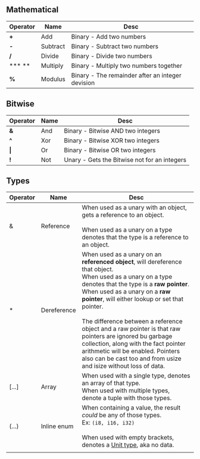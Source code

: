 ## Mathematical

| Operator | Name     | Desc                                             |
| -------- | -------- | ------------------------------------------------ |
| **+**    | Add      | Binary - Add two numbers                         |
| **-**    | Subtract | Binary - Subtract two numbers                    |
| **/**    | Divide   | Binary - Divide two numbers                      |
| **\* **  | Multiply | Binary - Multiply two numbers together           |
| **%**    | Modulus  | Binary - The remainder after an integer devision |

## Bitwise

| Operator | Name | Desc                                         |
| -------- | ---- | -------------------------------------------- |
| **&**    | And  | Binary - Bitwise AND two integers            |
| **^**    | Xor  | Binary - Bitwise XOR two integers            |
| **\|**   | Or   | Binary - Bitwise OR two integers             |
| **!**    | Not  | Unary - Gets the Bitwise not for an integers |

## Types

| Operator | Name        | Desc                                                                                                                                                                                                                                                                                                                                                                                                                                                                                                                     |
| -------- | ----------- | ------------------------------------------------------------------------------------------------------------------------------------------------------------------------------------------------------------------------------------------------------------------------------------------------------------------------------------------------------------------------------------------------------------------------------------------------------------------------------------------------------------------------ |
| &        | Reference   | When used as a unary with an object, gets a reference to an object.<br><br>When used as a unary on a type denotes that the type is a reference to an object.                                                                                                                                                                                                                                                                                                                                                             |
| \*       | Dereference | When used as a unary on an **referenced object**, will dereference that object.<br>When used as a unary on a type denotes that the type is a **raw pointer**.<br>When used as a unary on a **raw pointer**, will either lookup or set that pointer. <br><br>The difference between a reference object and a raw pointer is that raw pointers are ignored bu garbage collection, along with the fact pointer arithmetic will be enabled. Pointers also can be cast too and from usize and isize without loss of data.<br> |
| \[...]   | Array       | When used with a single type, denotes an array of that type.<br>When used with multiple types, denote a tuple with those types.                                                                                                                                                                                                                                                                                                                                                                                          |
| (...)    | Inline enum | When containing a value, the result *could* be any of those types.<br>Ex: `(i8, i16, i32)`<br><br>When used with empty brackets, denotes a [Unit type](https://en.wikipedia.org/wiki/Unit_type), aka no data.                                                                                                                                                                                                                                                                                                            |
|          |             |                                                                                                                                                                                                                                                                                                                                                                                                                                                                                                                          |